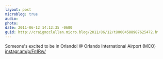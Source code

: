 ```yaml
---
layout: post
microblog: true
audio: 
photo: 
date: 2011-06-12 14:12:35 -0600
guid: http://craigmcclellan.micro.blog/2011/06/12/t80004588987625472.html
---
```

Someone's excited to be in Orlando!  @ Orlando International Airport (MCO) [instagr.am/p/Fn1Rw/](http://instagr.am/p/Fn1Rw/)
